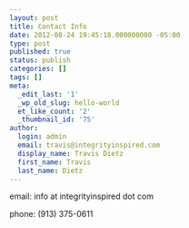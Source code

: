 ```yaml
---
layout: post
title: Contact Info
date: 2012-08-24 19:45:18.000000000 -05:00
type: post
published: true
status: publish
categories: []
tags: []
meta:
  _edit_last: '1'
  _wp_old_slug: hello-world
  et_like_count: '2'
  _thumbnail_id: '75'
author:
  login: admin
  email: travis@integrityinspired.com
  display_name: Travis Dietz
  first_name: Travis
  last_name: Dietz
---
```

email: info at integrityinspired dot com

phone: (913) 375-0611
